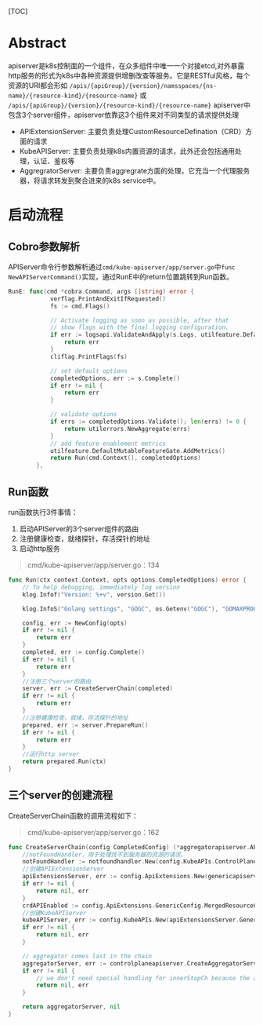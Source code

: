 [TOC]

# Abstract

apiserver是k8s控制面的一个组件，在众多组件中唯一一个对接etcd,对外暴露http服务的形式为k8s中各种资源提供增删改查等服务。它是RESTful风格，每个资源的URI都会形如
`/apis/{apiGroup}/{version}/namsspaces/{ns-name}/{resource-kind}/{resource-name}`
或
`/apis/{apiGroup}/{version}/{resource-kind}/{resource-name}`
apiserver中包含3个server组件，apiserver依靠这3个组件来对不同类型的请求提供处理

- APIExtensionServer: 主要负责处理CustomResourceDefination（CRD）方面的请求
- KubeAPIServer: 主要负责处理k8s内置资源的请求，此外还会包括通用处理，认证、鉴权等
- AggregratorServer: 主要负责aggregrate方面的处理，它充当一个代理服务器，将请求转发到聚合进来的k8s service中。

# 启动流程

## Cobro参数解析

APIServer命令行参数解析通过`cmd/kube-apiserver/app/server.go`中`func NewAPIServerCommand()`实现，通过RunE中的return位置跳转到Run函数。

```go
RunE: func(cmd *cobra.Command, args []string) error {
			verflag.PrintAndExitIfRequested()
			fs := cmd.Flags()

			// Activate logging as soon as possible, after that
			// show flags with the final logging configuration.
			if err := logsapi.ValidateAndApply(s.Logs, utilfeature.DefaultFeatureGate); err != nil {
				return err
			}
			cliflag.PrintFlags(fs)

			// set default options
			completedOptions, err := s.Complete()
			if err != nil {
				return err
			}

			// validate options
			if errs := completedOptions.Validate(); len(errs) != 0 {
				return utilerrors.NewAggregate(errs)
			}
			// add feature enablement metrics
			utilfeature.DefaultMutableFeatureGate.AddMetrics()
			return Run(cmd.Context(), completedOptions)
		},
```

## Run函数

run函数执行3件事情：

1. 启动APIServer的3个server组件的路由
2. 注册健康检查，就绪探针，存活探针的地址
3. 启动http服务

> cmd/kube-apiserver/app/server.go：134

```go
func Run(ctx context.Context, opts options.CompletedOptions) error {
	// To help debugging, immediately log version
	klog.Infof("Version: %+v", version.Get())

	klog.InfoS("Golang settings", "GOGC", os.Getenv("GOGC"), "GOMAXPROCS", os.Getenv("GOMAXPROCS"), "GOTRACEBACK", os.Getenv("GOTRACEBACK"))

	config, err := NewConfig(opts)
	if err != nil {
		return err
	}
	completed, err := config.Complete()
	if err != nil {
		return err
	}
    //注册三个server的路由
	server, err := CreateServerChain(completed)
	if err != nil {
		return err
	}
	//注册健康检查，就绪，存活探针的地址
	prepared, err := server.PrepareRun()
	if err != nil {
		return err
	}
	//运行http server
	return prepared.Run(ctx)
}
```

## 三个server的创建流程

CreateServerChain函数的调用流程如下：

> cmd/kube-apiserver/app/server.go：162

```go
func CreateServerChain(config CompletedConfig) (*aggregatorapiserver.APIAggregator, error) {
    //notFoundHandler，用于处理找不到服务器的资源的请求。
	notFoundHandler := notfoundhandler.New(config.KubeAPIs.ControlPlane.Generic.Serializer, genericapifilters.NoMuxAndDiscoveryIncompleteKey)
    //创建APIExtensionServer
	apiExtensionsServer, err := config.ApiExtensions.New(genericapiserver.NewEmptyDelegateWithCustomHandler(notFoundHandler))
	if err != nil {
		return nil, err
	}
	crdAPIEnabled := config.ApiExtensions.GenericConfig.MergedResourceConfig.ResourceEnabled(apiextensionsv1.SchemeGroupVersion.WithResource("customresourcedefinitions"))
	//创建KubeAPIServer
	kubeAPIServer, err := config.KubeAPIs.New(apiExtensionsServer.GenericAPIServer)
	if err != nil {
		return nil, err
	}

	// aggregator comes last in the chain
	aggregatorServer, err := controlplaneapiserver.CreateAggregatorServer(config.Aggregator, kubeAPIServer.ControlPlane.GenericAPIServer, apiExtensionsServer.Informers.Apiextensions().V1().CustomResourceDefinitions(), crdAPIEnabled, apiVersionPriorities)
	if err != nil {
		// we don't need special handling for innerStopCh because the aggregator server doesn't create any go routines
		return nil, err
	}

	return aggregatorServer, nil
}
```

